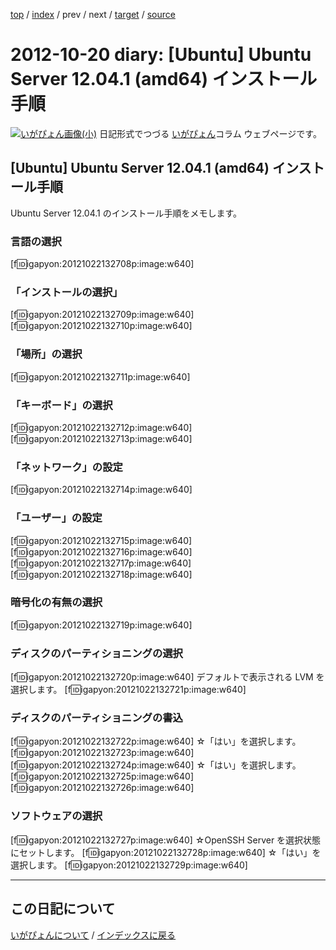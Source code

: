 [top](https://igapyon.github.io/diary/) 
 / [index](https://igapyon.github.io/diary/2012/index.html) 
 / prev 
 / next 
 / [target](https://igapyon.github.io/diary/2012/ig121020.html) 
 / [source](https://github.com/igapyon/diary/blob/gh-pages/2012/ig121020.html.src.md) 

2012-10-20 diary: [Ubuntu] Ubuntu Server 12.04.1  (amd64) インストール手順
=====================================================================================================
[![いがぴょん画像(小)](https://igapyon.github.io/diary/images/iga200306s.jpg "いがぴょん")](https://igapyon.github.io/diary/memo/memoigapyon.html) 日記形式でつづる [いがぴょん](https://igapyon.github.io/diary/memo/memoigapyon.html)コラム ウェブページです。

## [Ubuntu] Ubuntu Server 12.04.1  (amd64) インストール手順

Ubuntu Server 12.04.1 のインストール手順をメモします。


### 言語の選択

[f:id:igapyon:20121022132708p:image:w640]


### 「インストールの選択」

[f:id:igapyon:20121022132709p:image:w640]
[f:id:igapyon:20121022132710p:image:w640]


### 「場所」の選択

[f:id:igapyon:20121022132711p:image:w640]


### 「キーボード」の選択

[f:id:igapyon:20121022132712p:image:w640]
[f:id:igapyon:20121022132713p:image:w640]


### 「ネットワーク」の設定

[f:id:igapyon:20121022132714p:image:w640]


### 「ユーザー」の設定

[f:id:igapyon:20121022132715p:image:w640]
[f:id:igapyon:20121022132716p:image:w640]
[f:id:igapyon:20121022132717p:image:w640]
[f:id:igapyon:20121022132718p:image:w640]


### 暗号化の有無の選択

[f:id:igapyon:20121022132719p:image:w640]


### ディスクのパーティショニングの選択

[f:id:igapyon:20121022132720p:image:w640]
デフォルトで表示される LVM を選択します。
[f:id:igapyon:20121022132721p:image:w640]

### ディスクのパーティショニングの書込

[f:id:igapyon:20121022132722p:image:w640]
☆「はい」を選択します。
[f:id:igapyon:20121022132723p:image:w640]
[f:id:igapyon:20121022132724p:image:w640]
☆「はい」を選択します。
[f:id:igapyon:20121022132725p:image:w640]
[f:id:igapyon:20121022132726p:image:w640]

### ソフトウェアの選択

[f:id:igapyon:20121022132727p:image:w640]
☆OpenSSH Server を選択状態にセットします。
[f:id:igapyon:20121022132728p:image:w640]
☆「はい」を選択します。
[f:id:igapyon:20121022132729p:image:w640]




----------------------------------------------------------------------------------------------------

## この日記について
[いがぴょんについて](https://igapyon.github.io/diary/memo/memoigapyon.html) / [インデックスに戻る](https://igapyon.github.io/diary/idxall.html)
